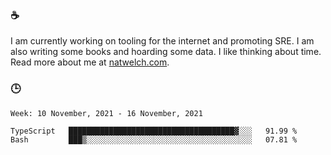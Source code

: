 ### ☕

I am currently working on tooling for the internet and promoting SRE. I am also writing some books and hoarding some data. I like thinking about time. Read more about me at [natwelch.com](https://natwelch.com).

### 🕒

<!--START_SECTION:waka-->
```text
Week: 10 November, 2021 - 16 November, 2021

TypeScript   █████████████████████████████████████▓░░░   91.99 % 
Bash         ███▒░░░░░░░░░░░░░░░░░░░░░░░░░░░░░░░░░░░░░   07.81 % 
```
<!--END_SECTION:waka-->
